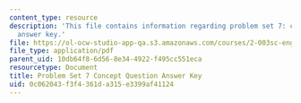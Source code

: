 ```yaml
---
content_type: resource
description: 'This file contains information regarding problem set 7: concept question
  answer key.'
file: https://ol-ocw-studio-app-qa.s3.amazonaws.com/courses/2-003sc-engineering-dynamics-fall-2011/0c062043f3f4361da315e3399af41124_MIT_2.003SCF11_pset7CoSol.pdf
file_type: application/pdf
parent_uid: 10db64f8-6d56-8e34-4922-f495cc551eca
resourcetype: Document
title: Problem Set 7 Concept Question Answer Key
uid: 0c062043-f3f4-361d-a315-e3399af41124
---
```


